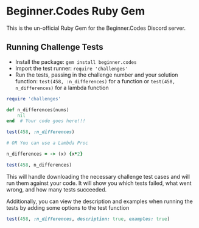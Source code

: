# Beginner.Codes Ruby Gem

This is the un-official Ruby Gem for the Beginner.Codes Discord server.

## Running Challenge Tests

- Install the package: `gem install beginner.codes`
- Import the test runner: `require 'challenges'`
- Run the tests, passing in the challenge number and your solution function: `test(458, :n_differences)` for a function or `test(458, n_differences)` for a lambda function
```ruby
require 'challenges'

def n_differences(nums)
    nil
end  # Your code goes here!!!

test(458, :n_differences)

# OR You can use a Lambda Proc

n_differences = -> (x) {x*2}

test(458, n_differences)
```
This will handle downloading the necessary challenge test cases and will run them against your code. It will show you which tests failed, what went wrong, and how many tests succeeded.

Additionally, you can view the description and examples when running the tests by adding some options to the test function
```ruby
test(458, :n_differences, description: true, examples: true)
```